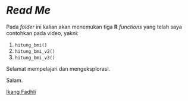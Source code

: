# _Read Me_

Pada _folder_ ini kalian akan menemukan tiga __R__ _functions_ yang telah saya contohkan pada video, yakni:

1. `hitung_bmi()`
1. `hitung_bmi_v2()`
1. `hitung_bmi_v3()`

Selamat mempelajari dan mengeksplorasi.

Salam.

[Ikang Fadhli](https://ikanx101.com)
